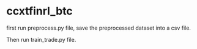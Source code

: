 # ccxtfinrl_btc

first run preprocess.py file, save the preprocessed dataset into a csv file.

Then run train_trade.py file.
